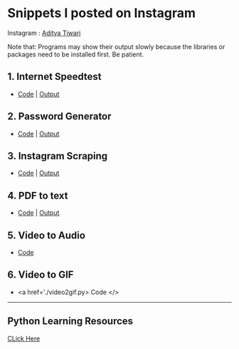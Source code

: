 # Snippets I posted on Instagram

Instagram : [Aditya Tiwari](https://instagram.com/thegeekyb0y)

Note that: Programs may show their output slowly because the libraries or packages need to be installed first. Be patient.

## 1. Internet Speedtest 
- <a href='./speedtest.py'>Code</a> | [Output](https://replit.com/@thegeekyb0y/speedtestpy?v=1)

## 2. Password Generator 
- <a href='/passwordgenerator.py'>Code</a> | [Output](https://replit.com/@thegeekyb0y/passwordgenerator?v=1)

## 3. Instagram Scraping
- <a href='/passwordgenerator.py'>Code</a> | [Output](https://replit.com/@thegeekyb0y/instascraper?v=1)

## 4. PDF to text 
- <a href='./Pdf-to-text-converter/pdf-to-text-converter.py'>Code</a> | [Output](./Pdf-to-text-converter)

## 5. Video to Audio
- <a href='./video2audio.py'> Code </a>

## 6. Video to GIF
- <a href='./video2gif.py> Code </>

---

## Python Learning Resources
[CLick Here](https://github.com/thegeekyb0y/learnpython)
